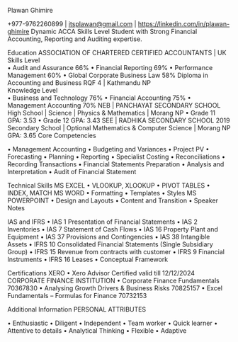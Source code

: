 Plawan Ghimire

+977-9762260899 | itsplawan@gmail.com | https://linkedin.com/in/plawan-ghimire
Dynamic ACCA Skills Level Student with Strong Financial Accounting, Reporting and Auditing expertise.

Education
ASSOCIATION OF CHARTERED CERTIFIED ACCOUNTANTS | UK 
Skills Level									
•	Audit and Assurance									66%
•	Financial Reporting 									69%
•	Performance Management								60%
•	Global Corporate Business Law								58%
Diploma in Accounting and Business RQF 4 | Kathmandu NP			
Knowledge Level								
•	Business and Technology								76%
•	Financial Accounting 									75% 
•	Management Accounting								70%
NEB | PANCHAYAT SECONDARY SCHOOL				         			                       High School | Science | Physics & Mathematics | Morang NP
•	Grade 11								                   GPA: 3.53
•	Grade 12								                   GPA: 3.43
SEE | RADHIKA SECONDARY SCHOOL 						           2019 Secondary School | Optional Mathematics & Computer Science | Morang NP	       	    GPA: 3.65
Core Competencies
 
•	Management Accounting
•	Budgeting and Variances
•	Project PV
•	Forecasting
•	Planning
•	Reporting
•	Specialist Costing
•	Reconciliations
•	Recording Transactions
•	Financial Statements Preparation
•	Analysis and Interpretation
•	Audit of Financial Statement 
 

Technical Skills 
MS EXCEL
•	VLOOKUP, XLOOKUP
•	PIVOT TABLES
•	INDEX, MATCH
MS WORD 
•	Formatting
•	Templates
•	Styles
MS POWERPOINT
•	Design and Layouts
•	Content and Transition
•	Speaker Notes 

IAS and IFRS 
•	IAS 1 Presentation of Financial Statements
•	IAS 2 Inventories
•	IAS 7 Statement of Cash Flows
•	IAS 16 Property Plant and Equipment
•	IAS 37 Provisions and Contingencies
•	IAS 38 Intangible Assets
•	IFRS 10 Consolidated Financial Statements (Single Subsidiary Group)
•	IFRS 15 Revenue from contracts with customer
•	IFRS 9 Financial Instruments
•	IFRS 16 Leases
•	Conceptual Framework 

Certifications
XERO
•	Xero Advisor Certified valid till					   	          12/12/2024
CORPORATE FINANCE INSTITUTION 
•	Corporate Finance Fundamentals				                            70367830
•	Analysing Growth Drivers & Business Risks				              70825157
•	Excel Fundamentals – Formulas for Finance				              70732153 
 
Additional Information
PERSONAL ATTRIBUTES
 
•	Enthusiastic
•	Diligent
•	Independent
•	Team worker
•	Quick learner
•	Attentive to details
•	Analytical Thinking
•	Flexible
•	Adaptive 

